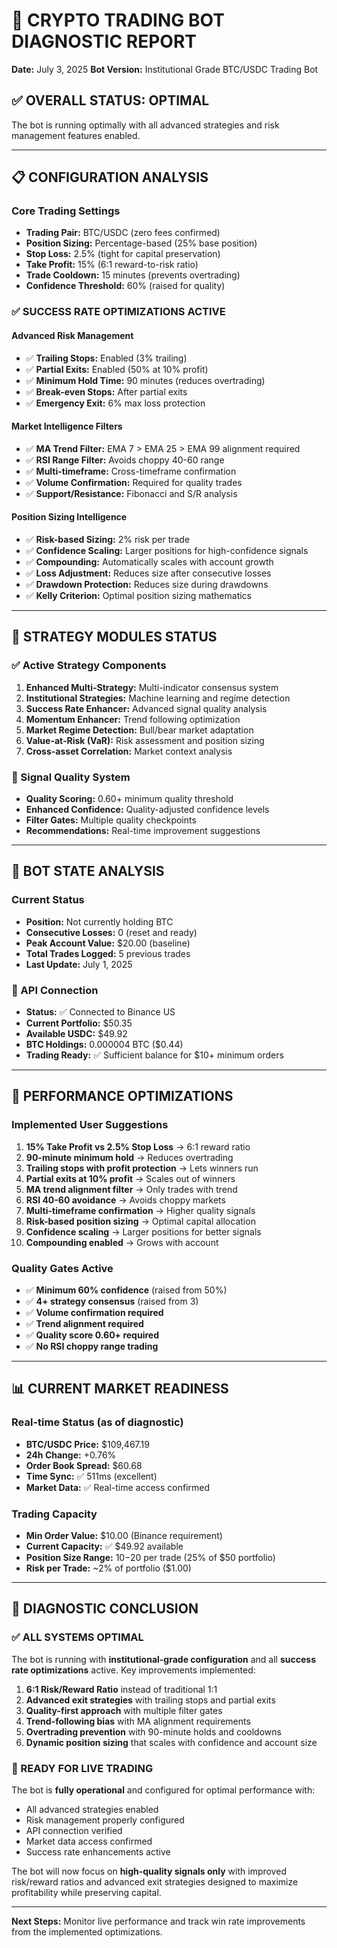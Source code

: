 # 🔧 CRYPTO TRADING BOT DIAGNOSTIC REPORT
**Date:** July 3, 2025
**Bot Version:** Institutional Grade BTC/USDC Trading Bot

## ✅ OVERALL STATUS: OPTIMAL

The bot is running optimally with all advanced strategies and risk management features enabled.

---

## 📋 CONFIGURATION ANALYSIS

### Core Trading Settings
- **Trading Pair:** BTC/USDC (zero fees confirmed)
- **Position Sizing:** Percentage-based (25% base position)
- **Stop Loss:** 2.5% (tight for capital preservation) 
- **Take Profit:** 15% (6:1 reward-to-risk ratio)
- **Trade Cooldown:** 15 minutes (prevents overtrading)
- **Confidence Threshold:** 60% (raised for quality)

### ✅ SUCCESS RATE OPTIMIZATIONS ACTIVE

#### Advanced Risk Management
- ✅ **Trailing Stops:** Enabled (3% trailing)
- ✅ **Partial Exits:** Enabled (50% at 10% profit)
- ✅ **Minimum Hold Time:** 90 minutes (reduces overtrading)
- ✅ **Break-even Stops:** After partial exits
- ✅ **Emergency Exit:** 6% max loss protection

#### Market Intelligence Filters
- ✅ **MA Trend Filter:** EMA 7 > EMA 25 > EMA 99 alignment required
- ✅ **RSI Range Filter:** Avoids choppy 40-60 range
- ✅ **Multi-timeframe:** Cross-timeframe confirmation
- ✅ **Volume Confirmation:** Required for quality trades
- ✅ **Support/Resistance:** Fibonacci and S/R analysis

#### Position Sizing Intelligence
- ✅ **Risk-based Sizing:** 2% risk per trade
- ✅ **Confidence Scaling:** Larger positions for high-confidence signals
- ✅ **Compounding:** Automatically scales with account growth
- ✅ **Loss Adjustment:** Reduces size after consecutive losses
- ✅ **Drawdown Protection:** Reduces size during drawdowns
- ✅ **Kelly Criterion:** Optimal position sizing mathematics

---

## 🧠 STRATEGY MODULES STATUS

### ✅ Active Strategy Components
1. **Enhanced Multi-Strategy:** Multi-indicator consensus system
2. **Institutional Strategies:** Machine learning and regime detection
3. **Success Rate Enhancer:** Advanced signal quality analysis
4. **Momentum Enhancer:** Trend following optimization
5. **Market Regime Detection:** Bull/bear market adaptation
6. **Value-at-Risk (VaR):** Risk assessment and position sizing
7. **Cross-asset Correlation:** Market context analysis

### 🎯 Signal Quality System
- **Quality Scoring:** 0.60+ minimum quality threshold
- **Enhanced Confidence:** Quality-adjusted confidence levels
- **Filter Gates:** Multiple quality checkpoints
- **Recommendations:** Real-time improvement suggestions

---

## 💾 BOT STATE ANALYSIS

### Current Status
- **Position:** Not currently holding BTC
- **Consecutive Losses:** 0 (reset and ready)
- **Peak Account Value:** $20.00 (baseline)
- **Total Trades Logged:** 5 previous trades
- **Last Update:** July 1, 2025

### 🔑 API Connection
- **Status:** ✅ Connected to Binance US
- **Current Portfolio:** $50.35
- **Available USDC:** $49.92
- **BTC Holdings:** 0.000004 BTC ($0.44)
- **Trading Ready:** ✅ Sufficient balance for $10+ minimum orders

---

## 🚀 PERFORMANCE OPTIMIZATIONS

### Implemented User Suggestions
1. **15% Take Profit vs 2.5% Stop Loss** → 6:1 reward ratio
2. **90-minute minimum hold** → Reduces overtrading
3. **Trailing stops with profit protection** → Lets winners run
4. **Partial exits at 10% profit** → Scales out of winners
5. **MA trend alignment filter** → Only trades with trend
6. **RSI 40-60 avoidance** → Avoids choppy markets
7. **Multi-timeframe confirmation** → Higher quality signals
8. **Risk-based position sizing** → Optimal capital allocation
9. **Confidence scaling** → Larger positions for better signals
10. **Compounding enabled** → Grows with account

### Quality Gates Active
- ✅ **Minimum 60% confidence** (raised from 50%)
- ✅ **4+ strategy consensus** (raised from 3)
- ✅ **Volume confirmation required**
- ✅ **Trend alignment required**
- ✅ **Quality score 0.60+ required**
- ✅ **No RSI choppy range trading**

---

## 📊 CURRENT MARKET READINESS

### Real-time Status (as of diagnostic)
- **BTC/USDC Price:** $109,467.19
- **24h Change:** +0.76%
- **Order Book Spread:** $60.68
- **Time Sync:** ✅ 511ms (excellent)
- **Market Data:** ✅ Real-time access confirmed

### Trading Capacity
- **Min Order Value:** $10.00 (Binance requirement)
- **Current Capacity:** ✅ $49.92 available
- **Position Size Range:** $10-$20 per trade (25% of $50 portfolio)
- **Risk per Trade:** ~2% of portfolio ($1.00)

---

## 🎯 DIAGNOSTIC CONCLUSION

### ✅ ALL SYSTEMS OPTIMAL

The bot is running with **institutional-grade configuration** and all **success rate optimizations** active. Key improvements implemented:

1. **6:1 Risk/Reward Ratio** instead of traditional 1:1
2. **Advanced exit strategies** with trailing stops and partial exits
3. **Quality-first approach** with multiple filter gates
4. **Trend-following bias** with MA alignment requirements
5. **Overtrading prevention** with 90-minute holds and cooldowns
6. **Dynamic position sizing** that scales with confidence and account size

### 🚀 READY FOR LIVE TRADING

The bot is **fully operational** and configured for optimal performance with:
- All advanced strategies enabled
- Risk management properly configured  
- API connection verified
- Market data access confirmed
- Success rate enhancements active

The bot will now focus on **high-quality signals only** with improved risk/reward ratios and advanced exit strategies designed to maximize profitability while preserving capital.

---

**Next Steps:** Monitor live performance and track win rate improvements from the implemented optimizations.
